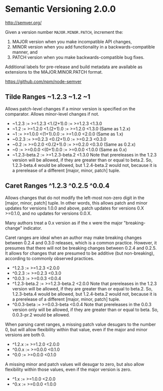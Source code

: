 # Semantic Versioning 2.0.0

http://semver.org/

Given a version number `MAJOR.MINOR.PATCH`, increment the:

1. MAJOR version when you make incompatible API changes,
2. MINOR version when you add functionality in a backwards-compatible manner, and
3. PATCH version when you make backwards-compatible bug fixes.

Additional labels for pre-release and build metadata are available as extensions to the MAJOR.MINOR.PATCH format.

https://github.com/npm/node-semver

## Tilde Ranges ~1.2.3 ~1.2 ~1

Allows patch-level changes if a minor version is specified on the comparator. Allows minor-level changes if not.

* ~1.2.3 := >=1.2.3 <1.(2+1).0 := >=1.2.3 <1.3.0
* ~1.2 := >=1.2.0 <1.(2+1).0 := >=1.2.0 <1.3.0 (Same as 1.2.x)
* ~1 := >=1.0.0 <(1+1).0.0 := >=1.0.0 <2.0.0 (Same as 1.x)
* ~0.2.3 := >=0.2.3 <0.(2+1).0 := >=0.2.3 <0.3.0
* ~0.2 := >=0.2.0 <0.(2+1).0 := >=0.2.0 <0.3.0 (Same as 0.2.x)
* ~0 := >=0.0.0 <(0+1).0.0 := >=0.0.0 <1.0.0 (Same as 0.x)
* ~1.2.3-beta.2 := >=1.2.3-beta.2 <1.3.0 Note that prereleases in the 1.2.3 version will be allowed, if they are greater than or equal to beta.2. So, 1.2.3-beta.4 would be allowed, but 1.2.4-beta.2 would not, because it is a prerelease of a different [major, minor, patch] tuple.

## Caret Ranges ^1.2.3 ^0.2.5 ^0.0.4

Allows changes that do not modify the left-most non-zero digit in the [major, minor, patch] tuple. In other words, this allows patch and minor updates for versions 1.0.0 and above, patch updates for versions 0.X >=0.1.0, and no updates for versions 0.0.X.

Many authors treat a 0.x version as if the x were the major "breaking-change" indicator.

Caret ranges are ideal when an author may make breaking changes between 0.2.4 and 0.3.0 releases, which is a common practice. However, it presumes that there will not be breaking changes between 0.2.4 and 0.2.5. It allows for changes that are presumed to be additive (but non-breaking), according to commonly observed practices.

* ^1.2.3 := >=1.2.3 <2.0.0
* ^0.2.3 := >=0.2.3 <0.3.0
* ^0.0.3 := >=0.0.3 <0.0.4
* ^1.2.3-beta.2 := >=1.2.3-beta.2 <2.0.0 Note that prereleases in the 1.2.3 version will be allowed, if they are greater than or equal to beta.2. So, 1.2.3-beta.4 would be allowed, but 1.2.4-beta.2 would not, because it is a prerelease of a different [major, minor, patch] tuple.
* ^0.0.3-beta := >=0.0.3-beta <0.0.4 Note that prereleases in the 0.0.3 version only will be allowed, if they are greater than or equal to beta. So, 0.0.3-pr.2 would be allowed.

When parsing caret ranges, a missing patch value desugars to the number 0, but will allow flexibility within that value, even if the major and minor versions are both 0.

* ^1.2.x := >=1.2.0 <2.0.0
* ^0.0.x := >=0.0.0 <0.1.0
* ^0.0 := >=0.0.0 <0.1.0

A missing minor and patch values will desugar to zero, but also allow flexibility within those values, even if the major version is zero.

* ^1.x := >=1.0.0 <2.0.0
* ^0.x := >=0.0.0 <1.0.0
